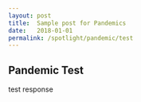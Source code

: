```yaml
---
layout: post
title:  Sample post for Pandemics
date:   2018-01-01
permalink: /spotlight/pandemic/test
---
```


## Pandemic Test
test response
